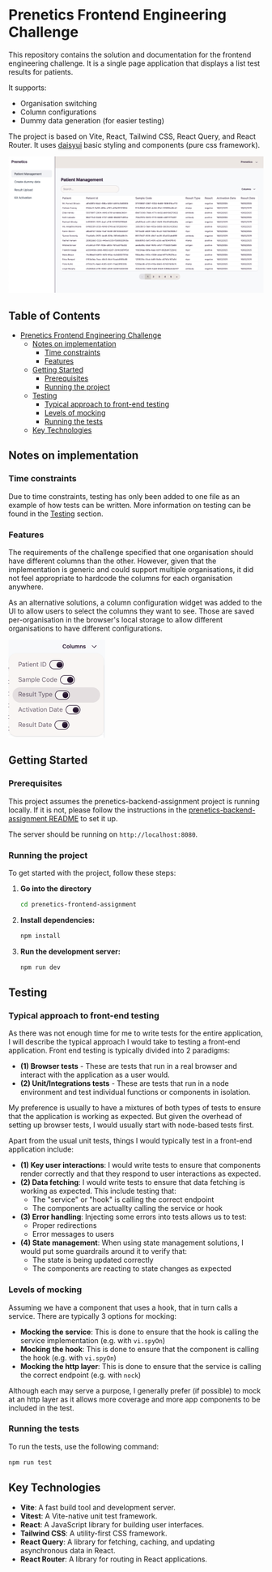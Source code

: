 # Prenetics Frontend Engineering Challenge

This repository contains the solution and documentation for the frontend engineering challenge.
It is a single page application that displays a list test results for patients.

It supports:

- Organisation switching
- Column configurations
- Dummy data generation (for easier testing)

The project is based on Vite, React, Tailwind CSS, React Query, and React Router.
It uses [daisyui](https://daisyui.com/) basic styling and components (pure css framework).

![](./resources/screenshot.png)

## Table of Contents

- [Prenetics Frontend Engineering Challenge](#prenetics-frontend-engineering-challenge)
  - [Notes on implementation](#notes-on-implementation)
    - [Time constraints](#time-constraints)
    - [Features](#features)
  - [Getting Started](#getting-started)
    - [Prerequisites](#prerequisites)
    - [Running the project](#running-the-project)
  - [Testing](#testing)
    - [Typical approach to front-end testing](#typical-approach-to-front-end-testing)
    - [Levels of mocking](#levels-of-mocking)
    - [Running the tests](#running-the-tests)
  - [Key Technologies](#key-technologies)

## Notes on implementation

### Time constraints

Due to time constraints, testing has only been added to one file as an example of how tests can be written.
More information on testing can be found in the [Testing](#testing) section.

### Features

The requirements of the challenge specified that one organisation should have different columns than the other.
However, given that the implementation is generic and could support multiple organisations, it did not feel appropriate to hardcode the columns for each organisation anywhere.

As an alternative solutions, a column configuration widget was added to the UI to allow users to select the columns they want to see.
Those are saved per-organisation in the browser's local storage to allow different organisations to have different configurations.

![](./resources/config-toggles.png)

## Getting Started

### Prerequisites

This project assumes the prenetics-backend-assignment project is running locally.
If it is not, please follow the instructions in the [prenetics-backend-assignment README](../prenetics-backend-assignment/README.md) to set it up.

The server should be running on `http://localhost:8080`.

### Running the project

To get started with the project, follow these steps:

1. **Go into the directory**

   ```sh
   cd prenetics-frontend-assignment
   ```

2. **Install dependencies:**

   ```sh
   npm install
   ```

3. **Run the development server:**
   ```sh
   npm run dev
   ```

## Testing

### Typical approach to front-end testing

As there was not enough time for me to write tests for the entire application, I will describe the typical approach I would take to testing a front-end application.
Front end testing is typically divided into 2 paradigms:

- **(1) Browser tests** - These are tests that run in a real browser and interact with the application as a user would.
- **(2) Unit/Integrations tests** - These are tests that run in a node environment and test individual functions or components in isolation.

My preference is usually to have a mixtures of both types of tests to ensure that the application is working as expected. But given the overhead of setting up browser tests, I would usually start with node-based tests first.

Apart from the usual unit tests, things I would typically test in a front-end application include:

- **(1) Key user interactions**: I would write tests to ensure that components render correctly and that they respond to user interactions as expected.
- **(2) Data fetching**: I would write tests to ensure that data fetching is working as expected. This include testing that:
  - The "service" or "hook" is calling the correct endpoint
  - The components are actuallty calling the service or hook
- **(3) Error handling**: Injecting some errors into tests allows us to test:
  - Proper redirections
  - Error messages to users
- **(4) State management**: When using state management solutions, I would put some guardrails around it to verify that:
  - The state is being updated correctly
  - The components are reacting to state changes as expected

### Levels of mocking

Assuming we have a component that uses a hook, that in turn calls a service. There are typically 3 options for mocking:

- **Mocking the service**: This is done to ensure that the hook is calling the service implementation (e.g. with `vi.spyOn`)
- **Mocking the hook**: This is done to ensure that the component is calling the hook (e.g. with `vi.spyOn`)
- **Mocking the http layer**: This is done to ensure that the service is calling the correct endpoint (e.g. with `nock`)

Although each may serve a purpose, I generally prefer (if possible) to mock at an http layer as it allows more coverage and more app components to be included in the test.

### Running the tests

To run the tests, use the following command:

```sh
npm run test
```

## Key Technologies

- **Vite**: A fast build tool and development server.
- **Vitest**: A Vite-native unit test framework.
- **React**: A JavaScript library for building user interfaces.
- **Tailwind CSS**: A utility-first CSS framework.
- **React Query**: A library for fetching, caching, and updating asynchronous data in React.
- **React Router**: A library for routing in React applications.
